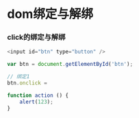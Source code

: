# dom绑定与解绑

### click的绑定与解绑

```js
<input id="btn" type="button" />

var btn = document.getElementById('btn');

// 绑定1
btn.onclick = 

function action () {
    alert(123);
}
```


